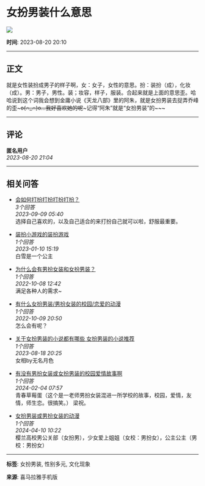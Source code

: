# 女扮男装什么意思

![](https://imagev2.xmcdn.com/storages/4fab-audiofreehighqps/6F/A2/CKwRIJEFA4mXAAArcgDePsCY.png)

**时间**: 2023-08-20 20:10

---

## 正文

就是女性装扮成男子的样子啊，女：女子，女性的意思。扮：装扮（成），化妆（成）。男：男子，男性。装；妆容，样子，服装。合起来就是上面的意思歪。哈哈说到这个词我会想到金庸小说《天龙八部》里的阿朱，就是女扮男装去捉弄乔峰的歪~~~o(∩\_∩)o...我好喜欢她的呢~~~记得“阿朱”就是“女扮男装”的~~~

---

## 评论

**匿名用户**  
*2023-08-20 21:04*

---

## 相关问答

- [会如何打扮打扮打扮打扮？](https://m.ximalaya.com/ask/q9946476)  
*3个回答*  
*2023-09-09 05:40*  
选择自己喜欢的，以及自己适合的来打扮自己就可以啦，舒服最重要。

- [装扮小游戏的装扮游戏](https://m.ximalaya.com/ask/q6471166)  
*1个回答*  
*2023-01-10 15:19*  
白雪是一个公主

- [为什么会有男扮女装和女扮男装？](https://m.ximalaya.com/ask/q3922148)  
*1个回答*  
*2022-10-08 12:42*  
满足各种人的需求~

- [有什么女扮男装/男扮女装的校园/恋爱的动漫](https://m.ximalaya.com/ask/q3946697)  
*1个回答*  
*2022-10-09 20:50*  
怎么会有呢？

- [关于女扮男装的小说都有哪些 女扮男装的小说推荐](https://m.ximalaya.com/ask/q9721270)  
*1个回答*  
*2023-08-18 20:25*  
女相by无名月色

- [有没有男扮女装或女扮男装的校园爱情故事啊](https://m.ximalaya.com/ask/q12969084)  
*1个回答*  
*2024-02-04 07:57*  
青春草莓蛋（这个是一老师男扮女装混进一所学校的故事，校园，爱情，友情，师生恋。很搞笑。） 梁祝。

- [女扮男装或男扮女装的动漫](https://m.ximalaya.com/ask/q14517347)  
*1个回答*  
*2024-04-10 10:22*  
樱兰高校男公关部（女扮男），少女爱上姐姐（女校：男扮女），公主公主（男校：男扮女）

---

**标签**: 女扮男装, 性别多元, 文化现象

**来源**: 喜马拉雅手机版